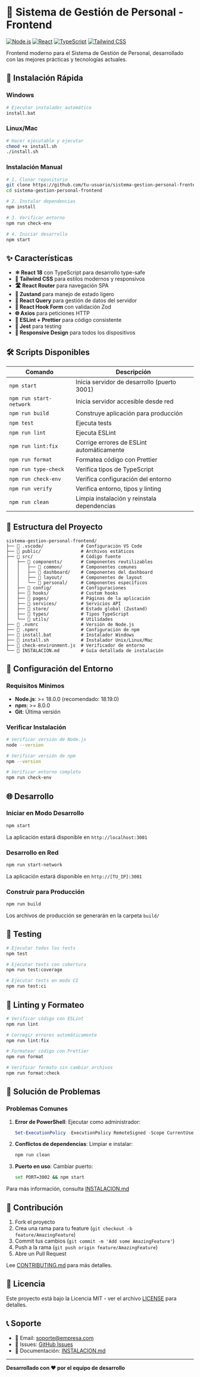 # 🏢 Sistema de Gestión de Personal - Frontend

[![Node.js](https://img.shields.io/badge/Node.js-18.19.0-green.svg)](https://nodejs.org/)
[![React](https://img.shields.io/badge/React-18.2.0-blue.svg)](https://reactjs.org/)
[![TypeScript](https://img.shields.io/badge/TypeScript-5.3.3-blue.svg)](https://www.typescriptlang.org/)
[![Tailwind CSS](https://img.shields.io/badge/Tailwind-3.3.6-38B2AC.svg)](https://tailwindcss.com/)

Frontend moderno para el Sistema de Gestión de Personal, desarrollado con las mejores prácticas y tecnologías actuales.

## 🚀 Instalación Rápida

### Windows
```bash
# Ejecutar instalador automático
install.bat
```

### Linux/Mac
```bash
# Hacer ejecutable y ejecutar
chmod +x install.sh
./install.sh
```

### Instalación Manual
```bash
# 1. Clonar repositorio
git clone https://github.com/tu-usuario/sistema-gestion-personal-frontend.git
cd sistema-gestion-personal-frontend

# 2. Instalar dependencias
npm install

# 3. Verificar entorno
npm run check-env

# 4. Iniciar desarrollo
npm start
```

## ✨ Características

- **⚛️ React 18** con TypeScript para desarrollo type-safe
- **🎨 Tailwind CSS** para estilos modernos y responsivos
- **🛣️ React Router** para navegación SPA
- **🐻 Zustand** para manejo de estado ligero
- **🔄 React Query** para gestión de datos del servidor
- **📝 React Hook Form** con validación Zod
- **🌐 Axios** para peticiones HTTP
- **🔧 ESLint + Prettier** para código consistente
- **🧪 Jest** para testing
- **📱 Responsive Design** para todos los dispositivos

## 🛠️ Scripts Disponibles

| Comando | Descripción |
|---------|-------------|
| `npm start` | Inicia servidor de desarrollo (puerto 3001) |
| `npm run start-network` | Inicia servidor accesible desde red |
| `npm run build` | Construye aplicación para producción |
| `npm test` | Ejecuta tests |
| `npm run lint` | Ejecuta ESLint |
| `npm run lint:fix` | Corrige errores de ESLint automáticamente |
| `npm run format` | Formatea código con Prettier |
| `npm run type-check` | Verifica tipos de TypeScript |
| `npm run check-env` | Verifica configuración del entorno |
| `npm run verify` | Verifica entorno, tipos y linting |
| `npm run clean` | Limpia instalación y reinstala dependencias |

## 📁 Estructura del Proyecto

```
sistema-gestion-personal-frontend/
├── 📁 .vscode/              # Configuración VS Code
├── 📁 public/               # Archivos estáticos
├── 📁 src/                  # Código fuente
│   ├── 📁 components/       # Componentes reutilizables
│   │   ├── 📁 common/       # Componentes comunes
│   │   ├── 📁 dashboard/    # Componentes del dashboard
│   │   ├── 📁 layout/       # Componentes de layout
│   │   └── 📁 personal/     # Componentes específicos
│   ├── 📁 config/           # Configuraciones
│   ├── 📁 hooks/            # Custom hooks
│   ├── 📁 pages/            # Páginas de la aplicación
│   ├── 📁 services/         # Servicios API
│   ├── 📁 store/            # Estado global (Zustand)
│   ├── 📁 types/            # Tipos TypeScript
│   └── 📁 utils/            # Utilidades
├── 📄 .nvmrc                # Versión de Node.js
├── 📄 .npmrc                # Configuración de npm
├── 📄 install.bat           # Instalador Windows
├── 📄 install.sh            # Instalador Unix/Linux/Mac
├── 📄 check-environment.js  # Verificador de entorno
└── 📄 INSTALACION.md        # Guía detallada de instalación
```

## 🔧 Configuración del Entorno

### Requisitos Mínimos
- **Node.js**: >= 18.0.0 (recomendado: 18.19.0)
- **npm**: >= 8.0.0
- **Git**: Última versión

### Verificar Instalación
```bash
# Verificar versión de Node.js
node --version

# Verificar versión de npm
npm --version

# Verificar entorno completo
npm run check-env
```

## 🌐 Desarrollo

### Iniciar en Modo Desarrollo
```bash
npm start
```
La aplicación estará disponible en `http://localhost:3001`

### Desarrollo en Red
```bash
npm run start-network
```
La aplicación estará disponible en `http://[TU_IP]:3001`

### Construir para Producción
```bash
npm run build
```
Los archivos de producción se generarán en la carpeta `build/`

## 🧪 Testing

```bash
# Ejecutar todos los tests
npm test

# Ejecutar tests con cobertura
npm run test:coverage

# Ejecutar tests en modo CI
npm run test:ci
```

## 📝 Linting y Formateo

```bash
# Verificar código con ESLint
npm run lint

# Corregir errores automáticamente
npm run lint:fix

# Formatear código con Prettier
npm run format

# Verificar formato sin cambiar archivos
npm run format:check
```

## 🚨 Solución de Problemas

### Problemas Comunes

1. **Error de PowerShell**: Ejecutar como administrador:
   ```powershell
   Set-ExecutionPolicy -ExecutionPolicy RemoteSigned -Scope CurrentUser
   ```

2. **Conflictos de dependencias**: Limpiar e instalar:
   ```bash
   npm run clean
   ```

3. **Puerto en uso**: Cambiar puerto:
   ```bash
   set PORT=3002 && npm start
   ```

Para más información, consulta [INSTALACION.md](INSTALACION.md)

## 🤝 Contribución

1. Fork el proyecto
2. Crea una rama para tu feature (`git checkout -b feature/AmazingFeature`)
3. Commit tus cambios (`git commit -m 'Add some AmazingFeature'`)
4. Push a la rama (`git push origin feature/AmazingFeature`)
5. Abre un Pull Request

Lee [CONTRIBUTING.md](CONTRIBUTING.md) para más detalles.

## 📄 Licencia

Este proyecto está bajo la Licencia MIT - ver el archivo [LICENSE](LICENSE) para detalles.

## 📞 Soporte

- 📧 Email: soporte@empresa.com
- 🐛 Issues: [GitHub Issues](https://github.com/tu-usuario/sistema-gestion-personal-frontend/issues)
- 📖 Documentación: [INSTALACION.md](INSTALACION.md)

---

**Desarrollado con ❤️ por el equipo de desarrollo**